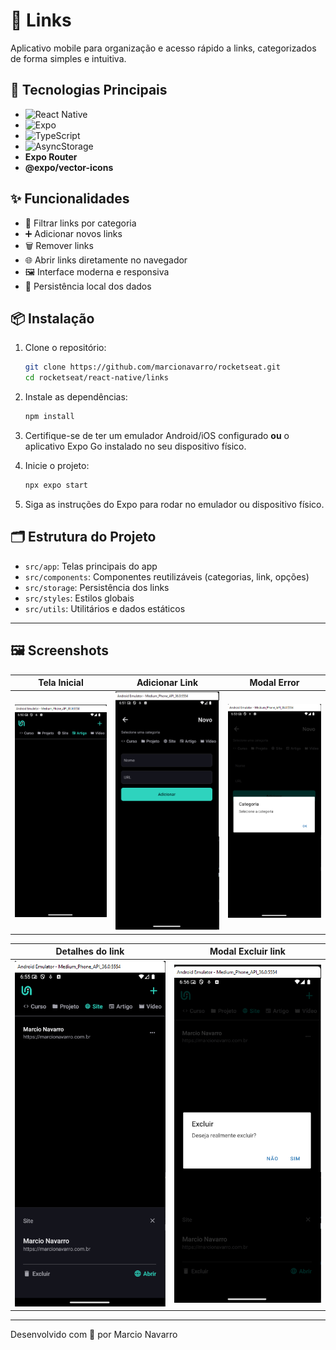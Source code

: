 # 🔗 Links

Aplicativo mobile para organização e acesso rápido a links, categorizados de forma simples e intuitiva.

## 🚀 Tecnologias Principais

- ![React Native](https://img.shields.io/badge/-React%20Native-61DAFB?logo=react&logoColor=white&style=flat)
- ![Expo](https://img.shields.io/badge/-Expo-000020?logo=expo&logoColor=white&style=flat)
- ![TypeScript](https://img.shields.io/badge/-TypeScript-3178C6?logo=typescript&logoColor=white&style=flat)
- ![AsyncStorage](https://img.shields.io/badge/-AsyncStorage-6DB33F?logo=android&logoColor=white&style=flat)
- **Expo Router**
- **@expo/vector-icons**

## ✨ Funcionalidades

- 📂 Filtrar links por categoria
- ➕ Adicionar novos links
- 🗑️ Remover links
- 🌐 Abrir links diretamente no navegador
- 🖼️ Interface moderna e responsiva
- 💾 Persistência local dos dados


## 📦 Instalação

1. Clone o repositório:
   ```sh
   git clone https://github.com/marcionavarro/rocketseat.git
   cd rocketseat/react-native/links
   ```

2. Instale as dependências:
   ```sh
   npm install
   ```

3. Certifique-se de ter um emulador Android/iOS configurado **ou** o aplicativo Expo Go instalado no seu dispositivo físico.

4. Inicie o projeto:
   ```sh
   npx expo start
   ```

5. Siga as instruções do Expo para rodar no emulador ou dispositivo físico.

## 🗂️ Estrutura do Projeto

- `src/app`: Telas principais do app
- `src/components`: Componentes reutilizáveis (categorias, link, opções)
- `src/storage`: Persistência dos links
- `src/styles`: Estilos globais
- `src/utils`: Utilitários e dados estáticos

---


## 🖼️ Screenshots

| Tela Inicial | Adicionar Link | Modal Error |
|--------------|-------------------|---------------|
| ![screenshot1](./screenshots/image.png) | ![screenshot2](./screenshots/image1.png) | ![screenshot3](./screenshots/image2.png) |

| Detalhes do link | Modal Excluir link
|--------------|-------------------
| ![screenshot1](./screenshots/image3.png) | ![screenshot2](./screenshots/image4.png) |

---
Desenvolvido com 💜 por Marcio Navarro